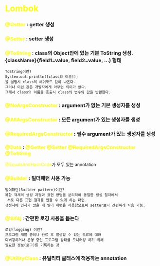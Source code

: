 # <span style="color:yellow">Lombok</span>

### <span style="color:yellow">@Getter</span> : getter 생성

### <span style="color:yellow">@Setter</span> : setter 생성

### <span style="color:yellow">@ToString</span> : class의 Object안에 있는 기본 ToString 생성. {className}{field1=value, field2=value, ...) 형태

    ToString이란?  
    System.out.println([class의 이름]);
    을 실행시 class의 해쉬코드 값이 나온다.  
    그러나 이런 값은 개발자에게 아무런 의미가 없다.  
    그래서 class의 이름을 호출시 class의 변수와 값을 반환한다.  

### <span style="color:yellow">@NoArgsConstructor</span> : argument가 없는 기본 생성자를 생성

### <span style="color:yellow">@AllArgsConstructor</span> : 모든 argument가 있는 생성자를 생성

### <span style="color:yellow">@RequiredArgsConstructor</span> : 필수 argument가 있는 생성자를 생성

### <span style="color:yellow">@Data</span> : <span style="color:yellow">@Getter</span> <span style="color:yellow">@Setter</span> <span style="color:yellow">@RequiredArgsConstructor</span> <span style="color:yellow">@ToString</span>
<span style="color:yellow">@EqualsAndHashCode</span>가 모두 있는 annotation

### <span style="color:yellow">@Builder</span> : 빌더패턴 사용 가능

    빌더패턴(Builder pattern)이란?  
    복합 객체의 생성 과정과 표현 방법을 분리하여 동일한 생성 절차에서  
     서로 다른 표현 결과를 만들 수 있게 하는 패턴.  
    생성자에 인자가 많을 때 빌더 패턴을 사용함으로써 setter보다 간편하게 사용 가능.

### <span style="color:yellow">@Slf4j</span> : 간편한 로깅 사용을 돕는다

    로깅(logging) 이란?
    프로그램 개발 중이나 완료 후 발생할 수 있는 오류에 대해   
    디버깅하거나 운영 중인 프로그램 상태를 모니터링 하기 위해  
    필요한 정보(로그)를 기록하는 것

### <span style="color:yellow">@UtilityClass</span> : 유틸리티 클래스에 적용하는 annotation
